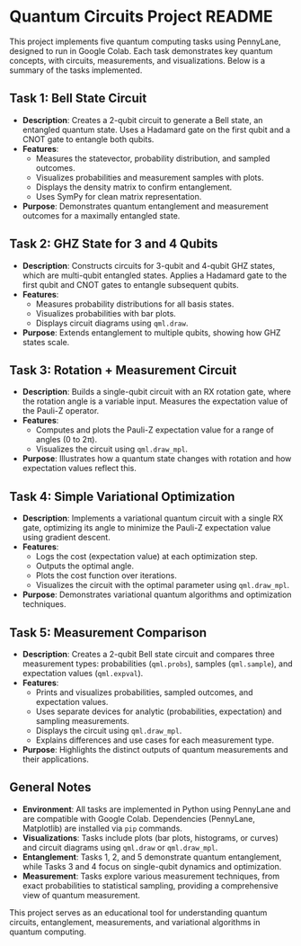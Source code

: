 # Quantum Circuits Project README

This project implements five quantum computing tasks using PennyLane, designed to run in Google Colab. Each task demonstrates key quantum concepts, with circuits, measurements, and visualizations. Below is a summary of the tasks implemented.

## Task 1: Bell State Circuit
- **Description**: Creates a 2-qubit circuit to generate a Bell state, an entangled quantum state. Uses a Hadamard gate on the first qubit and a CNOT gate to entangle both qubits.
- **Features**:
  - Measures the statevector, probability distribution, and sampled outcomes.
  - Visualizes probabilities and measurement samples with plots.
  - Displays the density matrix to confirm entanglement.
  - Uses SymPy for clean matrix representation.
- **Purpose**: Demonstrates quantum entanglement and measurement outcomes for a maximally entangled state.

## Task 2: GHZ State for 3 and 4 Qubits
- **Description**: Constructs circuits for 3-qubit and 4-qubit GHZ states, which are multi-qubit entangled states. Applies a Hadamard gate to the first qubit and CNOT gates to entangle subsequent qubits.
- **Features**:
  - Measures probability distributions for all basis states.
  - Visualizes probabilities with bar plots.
  - Displays circuit diagrams using `qml.draw`.
- **Purpose**: Extends entanglement to multiple qubits, showing how GHZ states scale.

## Task 3: Rotation + Measurement Circuit
- **Description**: Builds a single-qubit circuit with an RX rotation gate, where the rotation angle is a variable input. Measures the expectation value of the Pauli-Z operator.
- **Features**:
  - Computes and plots the Pauli-Z expectation value for a range of angles (0 to 2π).
  - Visualizes the circuit using `qml.draw_mpl`.
- **Purpose**: Illustrates how a quantum state changes with rotation and how expectation values reflect this.

## Task 4: Simple Variational Optimization
- **Description**: Implements a variational quantum circuit with a single RX gate, optimizing its angle to minimize the Pauli-Z expectation value using gradient descent.
- **Features**:
  - Logs the cost (expectation value) at each optimization step.
  - Outputs the optimal angle.
  - Plots the cost function over iterations.
  - Visualizes the circuit with the optimal parameter using `qml.draw_mpl`.
- **Purpose**: Demonstrates variational quantum algorithms and optimization techniques.

## Task 5: Measurement Comparison
- **Description**: Creates a 2-qubit Bell state circuit and compares three measurement types: probabilities (`qml.probs`), samples (`qml.sample`), and expectation values (`qml.expval`).
- **Features**:
  - Prints and visualizes probabilities, sampled outcomes, and expectation values.
  - Uses separate devices for analytic (probabilities, expectation) and sampling measurements.
  - Displays the circuit using `qml.draw_mpl`.
  - Explains differences and use cases for each measurement type.
- **Purpose**: Highlights the distinct outputs of quantum measurements and their applications.

## General Notes
- **Environment**: All tasks are implemented in Python using PennyLane and are compatible with Google Colab. Dependencies (PennyLane, Matplotlib) are installed via `pip` commands.
- **Visualizations**: Tasks include plots (bar plots, histograms, or curves) and circuit diagrams using `qml.draw` or `qml.draw_mpl`.
- **Entanglement**: Tasks 1, 2, and 5 demonstrate quantum entanglement, while Tasks 3 and 4 focus on single-qubit dynamics and optimization.
- **Measurement**: Tasks explore various measurement techniques, from exact probabilities to statistical sampling, providing a comprehensive view of quantum measurement.

This project serves as an educational tool for understanding quantum circuits, entanglement, measurements, and variational algorithms in quantum computing.